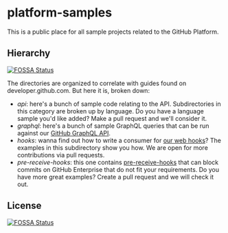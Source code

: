 platform-samples
================

This is a public place for all sample projects related to the GitHub Platform.

## Hierarchy
[![FOSSA Status](https://app.fossa.io/api/projects/git%2Bgithub.com%2Fsunit4155%2Fplatform-samples.svg?type=shield)](https://app.fossa.io/projects/git%2Bgithub.com%2Fsunit4155%2Fplatform-samples?ref=badge_shield)


The directories are organized to correlate with guides found on developer.github.com.
But here it is, broken down:

* _api_: here's a bunch of sample code relating to the API. Subdirectories in this
category are broken up by language. Do you have a language sample you'd like added?
Make a pull request and we'll consider it.
* _graphql_: here's a bunch of sample GraphQL queries that can be run against our [GitHub GraphQL API](https://developer.github.com/early-access/graphql).
* _hooks_: wanna find out how to write a consumer for [our web hooks](https://developer.github.com/webhooks/)? The examples in this subdirectory show you how. We are open for more contributions via pull requests.
* _pre-receive-hooks_: this one contains [pre-receive-hooks](https://help.github.com/enterprise/admin/guides/developer-workflow/about-pre-receive-hooks/) that can block commits on GitHub Enterprise that do not fit your requirements. Do you have more great examples? Create a pull request and we will check it out.


## License
[![FOSSA Status](https://app.fossa.io/api/projects/git%2Bgithub.com%2Fsunit4155%2Fplatform-samples.svg?type=large)](https://app.fossa.io/projects/git%2Bgithub.com%2Fsunit4155%2Fplatform-samples?ref=badge_large)